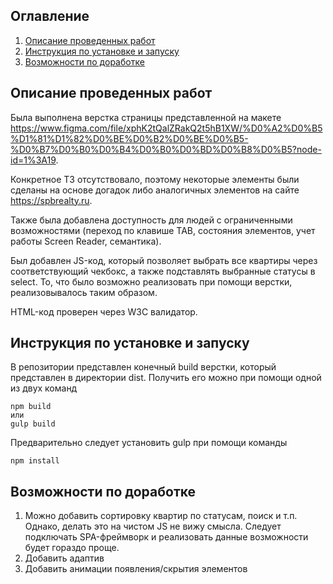 ## Оглавление

1. [Описание проведенных работ](#Описание-проведенных-работ)
2. [Инструкция по установке и запуску](#Инструкция-по-установке-и-запуску)
3. [Возможности по доработке](#Возможности-по-доработке)

Описание проведенных работ
------------------------

Была выполнена верстка страницы представленной на макете https://www.figma.com/file/xphK2tQalZRakQ2t5hB1XW/%D0%A2%D0%B5%D1%81%D1%82%D0%BE%D0%B2%D0%BE%D0%B5-%D0%B7%D0%B0%D0%B4%D0%B0%D0%BD%D0%B8%D0%B5?node-id=1%3A19.

Конкретное ТЗ отсутствовало, поэтому некоторые элементы были сделаны на основе догадок либо аналогичных элементов на сайте https://spbrealty.ru.

Также была добавлена доступность для людей с ограниченными возможностями (переход по клавише TAB, состояния элементов, учет работы Screen Reader, семантика).

Был добавлен JS-код, который позволяет выбрать все квартиры через соответствующий чекбокс, а также подставлять выбранные статусы в select. То, что было возможно реализовать при помощи верстки, реализовывалось таким образом.

HTML-код проверен через W3C валидатор.

Инструкция по установке и запуску
---------------------------------

В репозитории представлен конечный build верстки, который представлен в директории dist. Получить его можно при помощи одной из двух команд
```
npm build
или
gulp build
```

Предварительно следует установить gulp при помощи команды
```
npm install
```

Возможности по доработке
------------------------

1. Можно добавить сортировку квартир по статусам, поиск и т.п. Однако, делать это на чистом JS не вижу смысла. Следует подключать SPA-фреймворк и реализовать данные возможности будет гораздо проще.
2. Добавить адаптив
3. Добавить анимации появления/скрытия элементов



